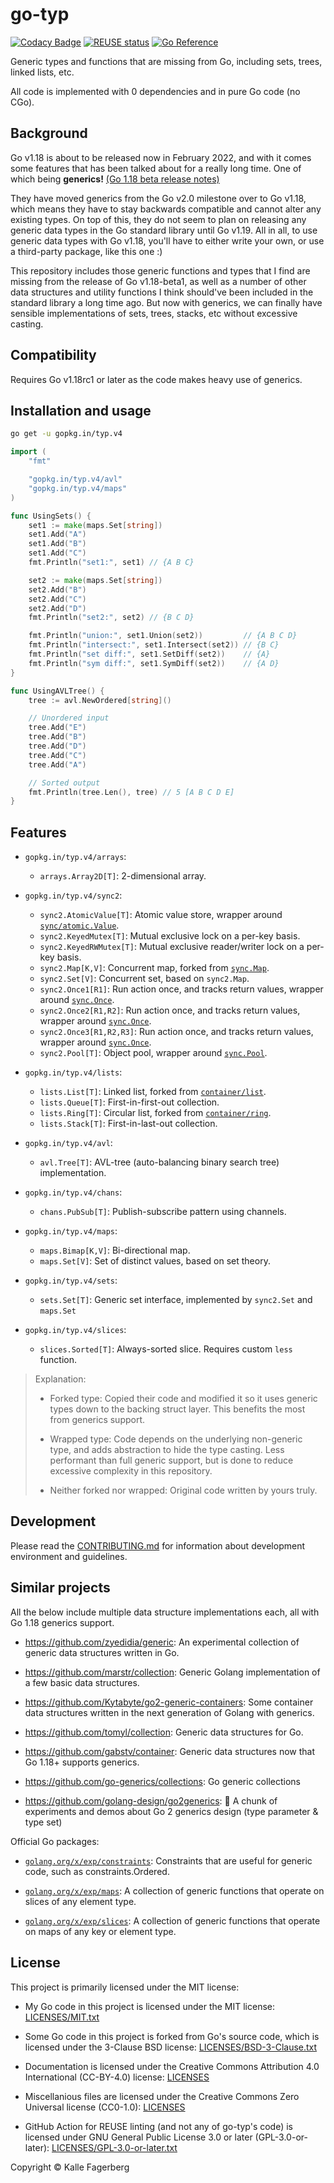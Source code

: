 <!--
SPDX-FileCopyrightText: 2022 Kalle Fagerberg

SPDX-License-Identifier: CC-BY-4.0
-->

# go-typ

[![Codacy Badge](https://api.codacy.com/project/badge/Grade/6b0289f204c044c2911a53c67a4833d9)](https://app.codacy.com/gh/go-typ/typ?utm_source=github.com\&utm_medium=referral\&utm_content=go-typ/typ\&utm_campaign=Badge_Grade_Settings)
[![REUSE status](https://api.reuse.software/badge/github.com/go-typ/typ)](https://api.reuse.software/info/github.com/go-typ/typ)
[![Go Reference](https://pkg.go.dev/badge/gopkg.in/typ.v4.svg)](https://pkg.go.dev/gopkg.in/typ.v4)

Generic types and functions that are missing from Go, including sets, trees,
linked lists, etc.

All code is implemented with 0 dependencies and in pure Go code (no CGo).

## Background

Go v1.18 is about to be released now in February 2022, and with it comes some
features that has been talked about for a really long time. One of which being
**generics!** [(Go 1.18 beta release notes)](https://tip.golang.org/doc/go1.18)

They have moved generics from the Go v2.0 milestone over to Go v1.18, which
means they have to stay backwards compatible and cannot alter any existing
types. On top of this, they do not seem to plan on releasing any generic data
types in the Go standard library until Go v1.19. All in all, to use generic
data types with Go v1.18, you'll have to either write your own, or use a
third-party package, like this one :)

This repository includes those generic functions and types that I find are
missing from the release of Go v1.18-beta1, as well as a number of other
data structures and utility functions I think should've been included in the
standard library a long time ago. But now with generics, we can finally have
sensible implementations of sets, trees, stacks, etc without excessive casting.

## Compatibility

Requires Go v1.18rc1 or later as the code makes heavy use of generics.

## Installation and usage

```sh
go get -u gopkg.in/typ.v4
```

```go
import (
	"fmt"

	"gopkg.in/typ.v4/avl"
	"gopkg.in/typ.v4/maps"
)

func UsingSets() {
	set1 := make(maps.Set[string])
	set1.Add("A")
	set1.Add("B")
	set1.Add("C")
	fmt.Println("set1:", set1) // {A B C}

	set2 := make(maps.Set[string])
	set2.Add("B")
	set2.Add("C")
	set2.Add("D")
	fmt.Println("set2:", set2) // {B C D}

	fmt.Println("union:", set1.Union(set2))         // {A B C D}
	fmt.Println("intersect:", set1.Intersect(set2)) // {B C}
	fmt.Println("set diff:", set1.SetDiff(set2))    // {A}
	fmt.Println("sym diff:", set1.SymDiff(set2))    // {A D}
}

func UsingAVLTree() {
	tree := avl.NewOrdered[string]()

	// Unordered input
	tree.Add("E")
	tree.Add("B")
	tree.Add("D")
	tree.Add("C")
	tree.Add("A")

	// Sorted output
	fmt.Println(tree.Len(), tree) // 5 [A B C D E]
}
```

## Features

<!-- lint disable maximum-line-length -->

- `gopkg.in/typ.v4/arrays`:

  - `arrays.Array2D[T]`: 2-dimensional array.

- `gopkg.in/typ.v4/sync2`:

  - `sync2.AtomicValue[T]`: Atomic value store, wrapper around [`sync/atomic.Value`](https://pkg.go.dev/sync/atomic#Value).
  - `sync2.KeyedMutex[T]`: Mutual exclusive lock on a per-key basis.
  - `sync2.KeyedRWMutex[T]`: Mutual exclusive reader/writer lock on a per-key basis.
  - `sync2.Map[K,V]`: Concurrent map, forked from [`sync.Map`](https://pkg.go.dev/sync#Map).
  - `sync2.Set[V]`: Concurrent set, based on `sync2.Map`.
  - `sync2.Once1[R1]`: Run action once, and tracks return values, wrapper around [`sync.Once`](https://pkg.go.dev/sync#Once).
  - `sync2.Once2[R1,R2]`: Run action once, and tracks return values, wrapper around [`sync.Once`](https://pkg.go.dev/sync#Once).
  - `sync2.Once3[R1,R2,R3]`: Run action once, and tracks return values, wrapper around [`sync.Once`](https://pkg.go.dev/sync#Once).
  - `sync2.Pool[T]`: Object pool, wrapper around [`sync.Pool`](https://pkg.go.dev/sync#Pool).

- `gopkg.in/typ.v4/lists`:

  - `lists.List[T]`: Linked list, forked from [`container/list`](https://pkg.go.dev/container/list).
  - `lists.Queue[T]`: First-in-first-out collection.
  - `lists.Ring[T]`: Circular list, forked from [`container/ring`](https://pkg.go.dev/container/ring).
  - `lists.Stack[T]`: First-in-last-out collection.

- `gopkg.in/typ.v4/avl`:

  - `avl.Tree[T]`: AVL-tree (auto-balancing binary search tree) implementation.

- `gopkg.in/typ.v4/chans`:

  - `chans.PubSub[T]`: Publish-subscribe pattern using channels.

- `gopkg.in/typ.v4/maps`:

  - `maps.Bimap[K,V]`: Bi-directional map.
  - `maps.Set[V]`: Set of distinct values, based on set theory.

- `gopkg.in/typ.v4/sets`:

  - `sets.Set[T]`: Generic set interface, implemented by `sync2.Set` and `maps.Set`

- `gopkg.in/typ.v4/slices`:

  - `slices.Sorted[T]`: Always-sorted slice. Requires custom `less` function.

<!-- lint enable maximum-line-length -->

> Explanation:
>
> - Forked type: Copied their code and modified it so it uses generic types down
>   to the backing struct layer. This benefits the most from generics support.
>
> - Wrapped type: Code depends on the underlying non-generic type, and adds
>   abstraction to hide the type casting. Less performant than full generic
>   support, but is done to reduce excessive complexity in this repository.
>
> - Neither forked nor wrapped: Original code written by yours truly.

## Development

Please read the [CONTRIBUTING.md](CONTRIBUTING.md) for information about
development environment and guidelines.

## Similar projects

All the below include multiple data structure implementations each, all with
Go 1.18 generics support.

- <https://github.com/zyedidia/generic>: An experimental collection of generic
  data structures written in Go.

- <https://github.com/marstr/collection>: Generic Golang implementation of a few
  basic data structures.

- <https://github.com/Kytabyte/go2-generic-containers>: Some container data
  structures written in the next generation of Golang with generics.

- <https://github.com/tomyl/collection>: Generic data structures for Go.

- <https://github.com/gabstv/container>: Generic data structures now that
  Go 1.18+ supports generics.

- <https://github.com/go-generics/collections>: Go generic collections

- <https://github.com/golang-design/go2generics>: 🧪 A chunk of experiments and
  demos about Go 2 generics design (type parameter & type set)

Official Go packages:

- [`golang.org/x/exp/constraints`](https://pkg.go.dev/golang.org/x/exp/constraints):
  Constraints that are useful for generic code, such as constraints.Ordered.

- [`golang.org/x/exp/maps`](https://pkg.go.dev/golang.org/x/exp/maps):
  A collection of generic functions that operate on slices of any element type.

- [`golang.org/x/exp/slices`](https://pkg.go.dev/golang.org/x/exp/slices):
  A collection of generic functions that operate on maps of any key or element
  type.

## License

This project is primarily licensed under the MIT license:

- My Go code in this project is licensed under the MIT license:
  [LICENSES/MIT.txt](LICENSES/MIT.txt)

- Some Go code in this project is forked from Go's source code, which is
  licensed under the 3-Clause BSD license: [LICENSES/BSD-3-Clause.txt](LICENSES/BSD-3-Clause.txt)

- Documentation is licensed under the Creative Commons Attribution 4.0
  International (CC-BY-4.0) license: [LICENSES](LICENSES/CC-BY-4.0.txt)

- Miscellanious files are licensed under the Creative Commons Zero Universal
  license (CC0-1.0): [LICENSES](LICENSES/CC0-1.0.txt)

- GitHub Action for REUSE linting (and not any of go-typ's code) is licensed
  under GNU General Public License 3.0 or later (GPL-3.0-or-later):
  [LICENSES/GPL-3.0-or-later.txt](LICENSES/GPL-3.0-or-later.txt)

Copyright © Kalle Fagerberg
